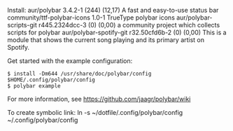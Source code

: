 Install: 
aur/polybar 3.4.2-1 (244) (12,17)
    A fast and easy-to-use status bar
community/ttf-polybar-icons 1.0-1
    TrueType polybar icons
aur/polybar-scripts-git r445.2324dcc-3 (0) (0,00)
    a community project which collects scripts for polybar
aur/polybar-spotify-git r32.50cfd6b-2 (0) (0,00)
    This is a module that shows the current song playing and its primary artist on Spotify.

Get started with the example configuration:

    $ install -Dm644 /usr/share/doc/polybar/config $HOME/.config/polybar/config
    $ polybar example

For more information, see https://github.com/jaagr/polybar/wiki

To create symbolic link:
ln -s ~/dotfile/.config/polybar/config ~/.config/polybar/config  

